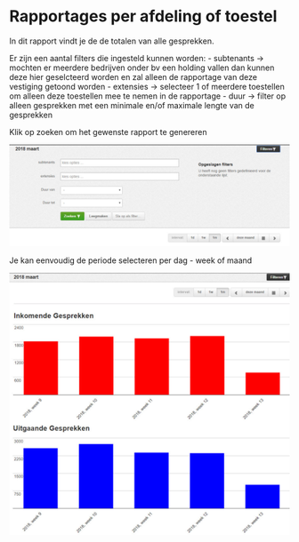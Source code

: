 <!-- TITLE: Rapportages -->
<!-- SUBTITLE: Rapportages -->

# Rapportages per afdeling of toestel
In dit rapport vindt je de de totalen van alle gesprekken.

Er zijn een aantal filters die ingesteld kunnen worden:
	- subtenants -> mochten er meerdere bedrijven onder bv een holding vallen dan kunnen deze hier geselcteerd worden en zal alleen de rapportage van deze vestiging getoond worden
	- extensies -> selecteer 1 of meerdere toestellen om alleen deze toestellen mee te nemen in de rapportage
	- duur -> filter op alleen gesprekken met een minimale en/of maximale lengte van de gesprekken

Klik op zoeken om het gewenste rapport te genereren

![Filters](/uploads/filters.jpg "Filters")

Je kan eenvoudig de periode selecteren per dag - week of maand

![Rapportage](/uploads/rapportage.jpg "Rapportage")